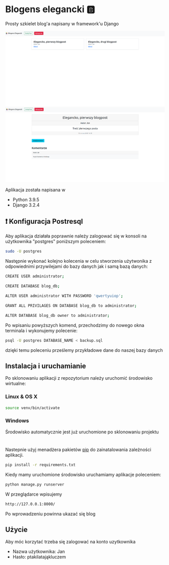 # Blogens elegancki 🅱️

Prosty szkielet blog'a napisany w framework'u Django

![blog](./images/blog.png)
![blog-kolejny](./images/blog1.png)

Aplikacja została napisana w 
- Python 3.9.5
- Django 3.2.4

## ❗ Konfiguracja Postresql 

Aby aplikacja działała poprawnie należy zalogować się w konsoli na użytkownika "postgres" poniższym poleceniem:

```bash
sudo -U postgres
```
Następnie wykonać kolejno kolecenia w celu stworzenia użytwonika z odpowiednimi przywilejami do bazy danych jak i samą bazą danych:

```bash
CREATE USER administrator;
```

```bash
CREATE DATABASE blog_db;
```

```bash
ALTER USER administrator WITH PASSWORD 'qwertyuiop';
```

```bash
GRANT ALL PRIVILAGES ON DATABASE blog_db to administrator;
```

```bash
ALTER DATABASE blog_db owner to administrator;
```

Po wpisaniu powyższych komend, przechodzimy do nowego okna terminala i wykonujemy polecenie:

```bash
psql -U postgres DATABASE_NAME < backup.sql
```
dzięki temu poleceniu prześlemy przykładowe dane do naszej bazy danych

## Instalacja i uruchamianie

Po sklonowaniu aplikacji z repozytorium należy uruchomić środowisko wirtualne:

### Linux & OS X

```bash
source venv/bin/activate
```
### Windows

Środowisko automatycznie jest już uruchomione po sklonowaniu projektu

#

Nastepnie użyj menadżera pakietów [pip](https://pip.pypa.io/en/stable/) do zainatalowania zależności aplikacji. 

```bash
pip install -r requirements.txt
``` 

Kiedy mamy uruchomione środowisko uruchamiamy aplikacje poleceniem:

```bash
python manage.py runserver
```
W przeglądarce wpisujemy 

```bash
http://127.0.0.1:8000/
```

Po wprowadzeniu powinna ukazać się blog


## Użycie

Aby móc korzytać trzeba się zalogować na konto uzytkownika

* Nazwa użytkownika: Jan
* Hasło: ptakilatająkluczem


